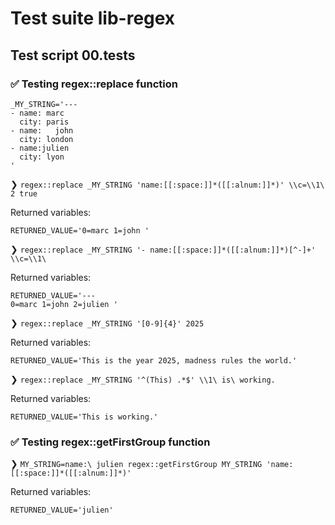 # Test suite lib-regex

## Test script 00.tests

### ✅ Testing regex::replace function

```text
_MY_STRING='---
- name: marc
  city: paris
- name:   john
  city: london
- name:julien
  city: lyon
'
```

❯ `regex::replace _MY_STRING 'name:[[:space:]]*([[:alnum:]]*)' \\c=\\1\  2 true`

Returned variables:

```text
RETURNED_VALUE='0=marc 1=john '
```

❯ `regex::replace _MY_STRING '- name:[[:space:]]*([[:alnum:]]*)[^-]+' \\c=\\1\ `

Returned variables:

```text
RETURNED_VALUE='---
0=marc 1=john 2=julien '
```

❯ `regex::replace _MY_STRING '[0-9]{4}' 2025`

Returned variables:

```text
RETURNED_VALUE='This is the year 2025, madness rules the world.'
```

❯ `regex::replace _MY_STRING '^(This) .*$' \\1\ is\ working.`

Returned variables:

```text
RETURNED_VALUE='This is working.'
```

### ✅ Testing regex::getFirstGroup function

❯ `MY_STRING=name:\ julien regex::getFirstGroup MY_STRING 'name:[[:space:]]*([[:alnum:]]*)'`

Returned variables:

```text
RETURNED_VALUE='julien'
```

